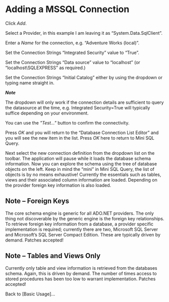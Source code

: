 Adding a MSSQL Connection
=========================

Click *Add*.

Select a Provider, in this example I am leaving it as “System.Data.SqlClient”.

Enter a *Name* for the connection, e.g. “Adventure Works (local)”.

Set the Connection Strings “Integrated Security” value to “True”.

Set the Connection Strings “Data source” value to “localhost” (or “localhost\SQLEXPRESS” as required.)

Set the Connection Strings “Initial Catalog” either by using the dropdown or typing name straight in. 

***Note***

The dropdown will only work if the connection details are sufficient to query the datasource at the time, e.g. Integrated Security=True will typically suffice depending on your environment.

You can use the *"Test..."* button to confirm the connectivity.
 
Press *OK* and you will return to the “Database Connection List Editor” and you will see the new item in the list. Press *OK* here to return to Mini SQL Query.
 
Next select the new connection definition from the dropdown list on the toolbar. The application will pause while it loads the database schema information. Now you can explore the schema using the tree of database objects on the left. Keep in mind the “mini” in Mini SQL Query, the list of objects is by no means exhaustive! Currently the essentials such as tables, views and their associated column information are loaded. Depending on the provider foreign key information is also loaded.
 
Note – Foreign Keys
-------------------
The core schema engine is generic for all ADO.NET providers. The only thing not discoverable by the generic engine is the foreign key relationships. To retrieve foreign key information from a database, a provider specific implementation is required; currently there are two, Microsoft SQL Server and Microsoft’s SQL Server Compact Edition. These are typically driven by demand. Patches accepted!

Note – Tables and Views Only
----------------------------
Currently only table and view information is retrieved from the databases schema. Again, this is driven by demand. The number of times access to stored procedures has been too low to warrant implementation. Patches accepted!

Back to [Basic Usage]...

